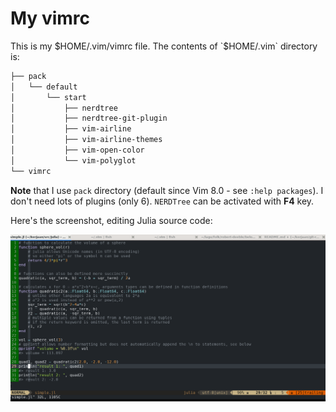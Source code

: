 # My **vimrc**

This is my $HOME/.vim/vimrc file. The contents of `$HOME/.vim` directory is:

```bash
├── pack
│   └── default
│       └── start
│           ├── nerdtree
│           ├── nerdtree-git-plugin
│           ├── vim-airline
│           ├── vim-airline-themes
│           ├── vim-open-color
│           └── vim-polyglot
└── vimrc
```

**Note** that I use `pack` directory (default since Vim 8.0 - see `:help packages`). I don't need
lots of plugins (only 6). `NERDTree` can be activated with **F4** key.

Here's the screenshot, editing Julia source code:

![Editing Julia source code](ss-julia.png)
